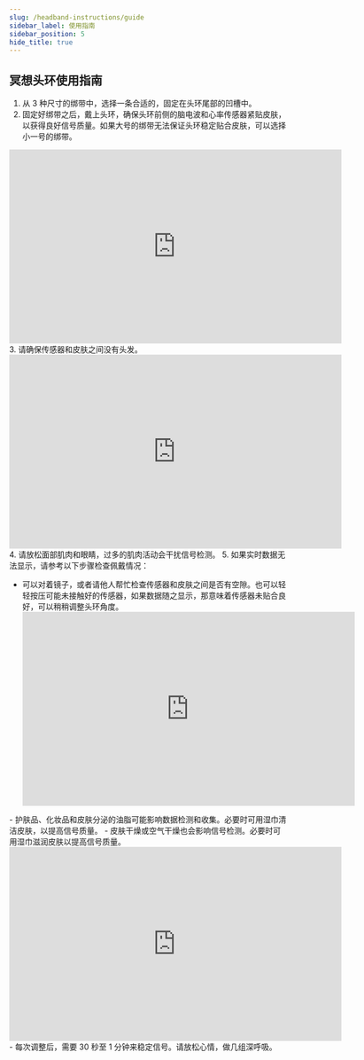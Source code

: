 ```yaml
---
slug: /headband-instructions/guide
sidebar_label: 使用指南
sidebar_position: 5
hide_title: true
---
```


## 冥想头环使用指南

1. 从 3 种尺寸的绑带中，选择一条合适的，固定在头环尾部的凹槽中。
2. 固定好绑带之后，戴上头环，确保头环前侧的脑电波和心率传感器紧贴皮肤，以获得良好信号质量。如果大号的绑带无法保证头环稳定贴合皮肤，可以选择小一号的绑带。
<div align="center">
    <iframe
          src="https://flowtime.oss-cn-shanghai.aliyuncs.com/resources/Wearingtest0116/cn/headband/sensorstouchtheskin-ch230116.mp4" 
          scrolling="no" 
          border="0" 
          frameborder="no" 
          framespacing="0" 
          allowfullscreen="true"
          width = "600"
          height = "350"
         > 
    </iframe>
</div>
3. 请确保传感器和皮肤之间没有头发。
<div align="center">
    <iframe
          src="https://flowtime.oss-cn-shanghai.aliyuncs.com/resources/Wearingtest0116/cn/headband/hair-ch230116.mp4" 
          scrolling="no" 
          border="0" 
          frameborder="no" 
          framespacing="0" 
          allowfullscreen="true"
          width = "600"
          height = "350"
         > 
    </iframe>
</div>
4. 请放松面部肌肉和眼睛，过多的肌肉活动会干扰信号检测。
5. 如果实时数据无法显示，请参考以下步骤检查佩戴情况：

- 可以对着镜子，或者请他人帮忙检查传感器和皮肤之间是否有空隙。也可以轻轻按压可能未接触好的传感器，如果数据随之显示，那意味着传感器未贴合良好，可以稍稍调整头环角度。
  <div align="center">
    <iframe
          src="https://flowtime.oss-cn-shanghai.aliyuncs.com/resources/Wearingtest0116/cn/headband/presstheheadband-ch230116.mp4" 
          scrolling="no" 
          border="0" 
          frameborder="no" 
          framespacing="0" 
          allowfullscreen="true"
          width = "600"
          height = "350"
         > 
    </iframe>
</div>
- 护肤品、化妆品和皮肤分泌的油脂可能影响数据检测和收集。必要时可用湿巾清洁皮肤，以提高信号质量。
- 皮肤干燥或空气干燥也会影响信号检测。必要时可用湿巾滋润皮肤以提高信号质量。
  <div align="center">
    <iframe
          src="https://flowtime.oss-cn-shanghai.aliyuncs.com/resources/Wearingtest0116/cn/headband/wettheskin-ch230116.mp4" 
          scrolling="no" 
          border="0" 
          frameborder="no" 
          framespacing="0" 
          allowfullscreen="true"
          width = "600"
          height = "350"
         > 
    </iframe>
</div>
- 每次调整后，需要 30 秒至 1 分钟来稳定信号。请放松心情，做几组深呼吸。